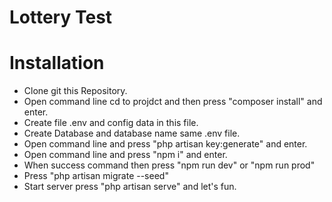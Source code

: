# Lottery Test

# Installation
- Clone git this Repository.
- Open command line cd to projdct and then press "composer install" and enter.
- Create file .env and config data in this file.
- Create Database and database name same .env file.
- Open command line and press "php artisan key:generate" and enter.
- Open command line and press "npm i" and enter.
- When success command then press "npm run dev" or "npm run prod"
- Press "php artisan migrate --seed"
- Start server press "php artisan serve" and let's fun.
